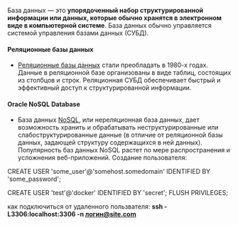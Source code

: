 База данных — это **упорядоченный набор структурированной информации или данных, которые обычно хранятся в электронном виде в компьютерной системе**. База данных обычно управляется системой управления базами данных (СУБД).

#### Реляционные базы данных

-   [Реляционные базы данных](https://www.oracle.com/cis/database/what-is-a-relational-database/) стали преобладать в 1980-х годах. Данные в реляционной базе организованы в виде таблиц, состоящих из столбцов и строк. Реляционная СУБД обеспечивает быстрый и эффективный доступ к структурированной информации.
#### Oracle NoSQL Database

-   База данных [NoSQL](https://www.oracle.com/cis/database/nosql-cloud.html), или нереляционная база данных, дает возможность хранить и обрабатывать неструктурированные или слабоструктурированные данные (в отличие от реляционной базы данных, задающей структуру содержащихся в ней данных). Популярность баз данных NoSQL растет по мере распространения и усложнения веб-приложений.
Создание пользователя:

CREATE USER 'some_user'@'somehost.somedomain' IDENTIFIED BY 'some_password';

CREATE USER 'test'@'docker' IDENTIFIED BY 'secret'; FLUSH PRIVILEGES;

как подключиться от удаленного пользвателя:
**ssh -L3306:localhost:3306 -n логин@site.com**


